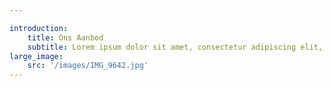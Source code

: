 ```yaml
---

introduction:
    title: Ons Aanbod
    subtitle: Lorem ipsum dolor sit amet, consectetur adipiscing elit, sed do eiusmod tempor incididunt ut labore et dolore magna aliqua. Ut enim ad minim veniam, quis nostrud exercitation ullamco laboris nisi ut aliquip ex ea commodo consequat.
large_image:
    src: '/images/IMG_9642.jpg'
---
```

